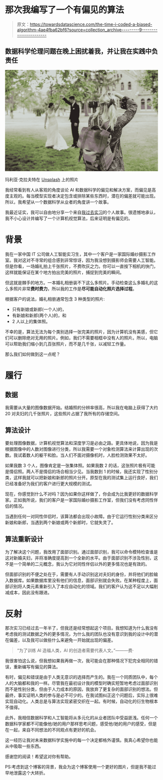 # 那次我编写了一个有偏见的算法

> 原文：<https://towardsdatascience.com/the-time-i-coded-a-biased-algorithm-4ae4fba62bf6?source=collection_archive---------9----------------------->

## 数据科学伦理问题在晚上困扰着我，并让我在实践中负责任

![](img/e055deb114c820cead622a689387837b.png)

玛利亚·克拉夫特在 [Unsplash](https://unsplash.com?utm_source=medium&utm_medium=referral) 上的照片

我经常看到有人从客观的角度谈论 AI 和数据科学的偏见和解决方案，而偏见是高度主观的。每当模型实现者决定包含或排除某些东西时，潜在的偏差就可能出现。所以，我希望从一个数据科学从业者的角度讲一个故事。

我最近证实，我可以自由地分享一个来自[我过去实习](https://medium.com/codex/ds-undergrad-journey-part3-my-internship-research-experience-907aaa57c497)的个人故事。很遗憾地承认，我不小心设计并编写了一个计算机视觉算法，后来证明是有偏见的。

# 背景

我在一家中国 IT 公司做人工智能实习生，其中一个客户是一家国际婚纱摄影工作室。我对这对不寻常的组合感到非常惊讶，因为我没想到摄影师会需要人工智能。但是你看，一场婚礼拍上千张照片，不费吹灰之力。你可以一直按下相机的快门，这样就能保证在某个地方拍出完美的照片，捕捉到完美的瞬间。

但这就是棘手的地方。一本婚礼相册装不下这么多照片。手动检查这么多婚礼的这么多照片非常**费时费力**，所以我的工作是**尽可能自动化照片选择过程**。

根据客户的说法，婚礼相册通常包含 3 种类型的照片:

*   只有新娘或新郎(一个人)的，
*   有新娘和新郎(两个人)的，和
*   2 人以上的集体照。

不幸的是，算法无法为每个类别选择一张完美的照片，因为计算机没有美感，但它们可以删除绝对无用的照片。例如，我们不需要相框中没有人的照片。所以，电脑可以帮助我们缩小到几百张照片，而不是几千张，以减轻工作量。

那么我们如何做到这一点呢？

# 履行

## 数据

我需要从大量的图像数据开始。结婚照的分辨率很高，所以我在电脑上获得了大约 20 对夫妇的几千张照片，这些照片占据了我所有的存储空间。

## 算法设计

要处理图像数据，计算机视觉算法和深度学习是必由之路。更具体地说，因为我是根据图像中的人数对图像进行分类，所以我需要一个对象检测算法来计算出现的次数。我试着数人的躯干和脸。当人们不面对摄像机时，人脸检测效果不太好。

如果我数 3 个人，图像肯定是一张集体照。如果我数 2 的话，这张照片极有可能是情侣照。两人不是情侣的场合相当少见。当我数到 1 的时候，我还实现了性别分类，这样我就可以把新娘和新郎的照片分开。原型在我的测试集上运行良好，我们已经准备好为我们的客户进行更大规模的测试。

现在，你感觉到什么不对吗？因为如果你这样做了，你会成为比我更好的数据科学家。正如我所说，我们的客户是一家国际婚纱摄影工作室，但我们没有考虑同性伴侣的情况。

当遇到任何一对同性伴侣时，该算法都会出现小故障。由于它运行性别分类来区分新娘和新郎，当遇到两个新娘或两个新郎时，它就失灵了。

## 算法重新设计

为了解决这个问题，我改用了面部识别。通过面部识别，我可以命令模特检查谁是这对新婚夫妇，并将准确度提高到一个全新的水平。由于面部识别不涉及性别，这不是一个简单的二元概念，我认为它对同性伴侣以外的更多情况也是有效的。

但面部识别的不便之处在于，需要有人手动识别这对夫妇的身份，并将他们的脸输入数据库。如果数据库里没有他们的信息，面部识别就会失败。在某种程度上，面部识别将人类元素重新引入了本应自动化的领域。我们的客户认为这不足以大幅削减成本，因此没有跟进。

# 反射

那次实习已经过去一年半了，但我还是经常想起这个项目。我想知道为什么我没有考虑我的测试数据之外的更多情况，为什么我的团队也没有意识到我的设计中的潜在偏差，以及我可以做些什么来避免一开始就出现的偏差。

> “为了训练 AI 造福人类，AI 的创造者需要代表人文。”———费·

我很害怕这么说，但我想如果我再做一次，我可能会在那种情况下犯完全相同的错误，重新编写有偏见的算法。

有时，偏见和错误是由于人类无意识的选择而产生的。我在一个同质团队中，每个人的大脑都和我的一样。尽管我在最初设计我的模型时确实短暂地考虑过面部识别而不是性别分类，但由于人力成本的原因，我放弃了更复杂的面部识别的想法。但最终，事实证明人类的参与是必不可少的。在我试图纠正这个问题后，实际上很难实现自动化。人类总是与算法实现紧密交织在一起。有时候，自动化的衍生物根本不值得。

此外，我相信数据科学和人工智能将从多元化的从业者团队中受益匪浅。任何一个数据科学家都不可能像他/她的用户那样思考问题，感受他/她的用户的感受，但是在一起，来自不同想法的不同观点有更好的机会。

这一经历让我对未来数据科学实施中的每一个决定都格外谨慎。我真心希望你也能从中吸取一些东西。

感谢您的阅读！希望这对你有帮助。

PS:考虑到这个博客的背景，我会为这个博客使用一个更好的图片，但是我不能过早地泄露这个大转折。